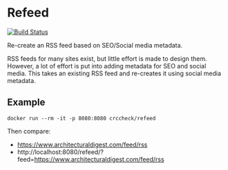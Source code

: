 Refeed
======

[![Build Status](https://travis-ci.org/crccheck/refeed.svg?branch=master)](https://travis-ci.org/crccheck/refeed)

Re-create an RSS feed based on SEO/Social media metadata.

RSS feeds for many sites exist, but little effort is made to design them.
However, a lot of effort is put into adding metadata for SEO and social media.
This takes an existing RSS feed and re-creates it using social media metadata.


Example
-------

```
docker run --rm -it -p 8080:8080 crccheck/refeed
```

Then compare:
* https://www.architecturaldigest.com/feed/rss
* http://localhost:8080/refeed/?feed=https://www.architecturaldigest.com/feed/rss

